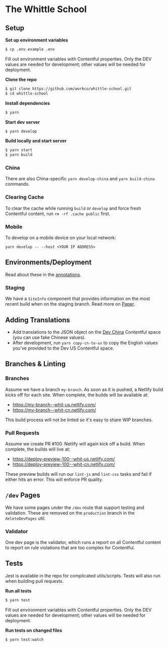 # The Whittle School

## Setup

**Set up environment variables**

```sh
$ cp .env.example .env
```

Fill out environment variables with Contentful properties. Only the DEV values are needed for development; other values will be needed for deployment.

**Clone the repo**

```sh
$ git clone https://github.com/workco/whittle-school.git
$ cd whittle-school
```

**Install dependencies**

```sh
$ yarn
```

**Start dev server**

```sh
$ yarn develop
```

**Build locally and start server**

```sh
$ yarn start
$ yarn build
```

### China

There are also China-specific `yarn develop-china` and `yarn build-china`
commands.

### Clearing Cache

To clear the cache while running `build` or `develop` and force fresh Contentful content, run `rm -rf .cache public` first.

### Mobile

To develop on a mobile device on your local network:

```
yarn develop -- --host <YOUR IP ADDRESS>
```

## Environments/Deployment

Read about these in the [annotations](https://paper.dropbox.com/doc/04-Global-Contentful-Notes-KFbCCPZhz9DWRbldpRJEe).

### Staging

We have a `SiteInfo` component that provides information on the most recent
build when on the staging branch. Read more on [Paper](https://paper.dropbox.com/doc/04-Staging-Environment-uvK4leT1LDsMWjFVy2xZM).

## Adding Translations

- Add translations to the JSON object on the [Dev China](https://app.contentful.com/spaces/udx5f2jyw09i/entries/qUHfYUmG8o4MCaEWoukuu)
Contentful space (you can use fake Chinese values).
- After development, run `yarn copy-cn-to-us` to copy the English values you've
provided to the Dev US Contentful space.

## Branches & Linting

### Branches

Assume we have a branch `my-branch`. As soon as it is pushed, a Netlify build
kicks off for each site. When complete, the builds will be available at:

- https://my-branch--whit-us.netlify.com/
- https://my-branch--whit-cn.netlify.com/

This build process will not be linted so it's easy to share WIP branches.

### Pull Requests

Assume we create PR #100. Netlify will again kick off a build. When complete,
the builds will live at:

- https://deploy-preview-100--whit-us.netlify.com/
- https://deploy-preview-100--whit-cn.netlify.com/

These preview builds will run our `lint-js` and `lint-css` tasks and fail if
either hits an error. This will enforce PR quality.

## `/dev` Pages

We have some pages under the `/dev` route that support testing and validation.
These are removed on the `production` branch in the `deleteDevPages` util.

### Validator

One dev page is the validator, which runs a report on all Contentful content to
report on rule violations that are too complex for Contentful.

## Tests

Jest is available in the repo for complicated utils/scripts. Tests will also run
when building pull requests.

**Run all tests**

```sh
$ yarn test
```

Fill out environment variables with Contentful properties. Only the DEV values are needed for development; other values will be needed for deployment.

**Run tests on changed files**

```sh
$ yarn test:watch
```
